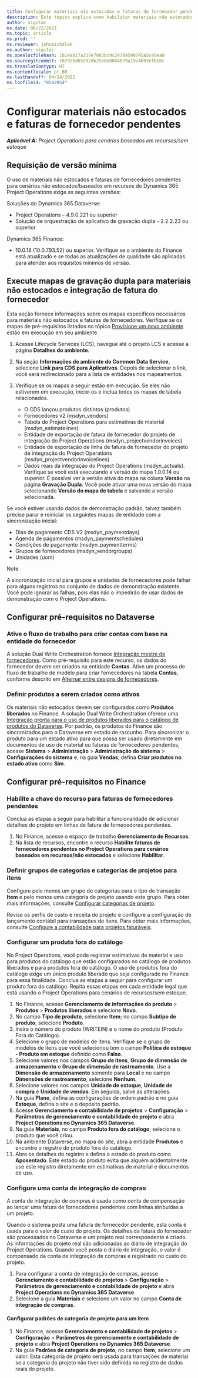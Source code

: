 ```yaml
---
title: Configurar materiais não estocados e faturas de fornecedor pendentes
description: Este tópico explica como habilitar materiais não estocados e faturas de fornecedor pendentes.
author: sigitac
ms.date: 06/22/2021
ms.topic: article
ms.prod: ''
ms.reviewer: johnmichalak
ms.author: sigitac
ms.openlocfilehash: 1b14ab17a317e7082bc9c24709590745a5c48ea8
ms.sourcegitcommit: c0792bd65d92db25e0e8864879a19c4b93efb10c
ms.translationtype: HT
ms.contentlocale: pt-BR
ms.lasthandoff: 04/14/2022
ms.locfileid: "8592954"
---
```

# <a name="configure-non-stocked-materials-and-pending-vendor-invoices"></a>Configurar materiais não estocados e faturas de fornecedor pendentes

_**Aplicável A:** Project Operations para cenários baseados em recursos/sem estoque_

## <a name="minimum-version-requirement"></a>Requisição de versão mínima

O uso de materiais não estocados e faturas de fornecedores pendentes para cenários não estocados/baseados em recursos do Dynamics 365 Project Operations exige as seguintes versões:

Soluções do Dynamics 365 Dataverse:

- Project Operations – 4.9.0.221 ou superior
- Solução de orquestração de aplicativo de gravação dupla - 2.2.2.23 ou superior

Dynamics 365 Finance:
- 10.0.18 (10.0.793.52) ou superior. Verifique se o ambiente do Finance está atualizado e se todas as atualizações de qualidade são aplicadas para atender aos requisitos mínimos de versão.

## <a name="run-dual-write-maps-for-non-stocked-materials-and-vendor-invoice-integration"></a>Execute mapas de gravação dupla para materiais não estocados e integração de fatura do fornecedor

Esta seção fornece informações sobre os mapas específicos necessários para materiais não estocados e faturas de fornecedores. Verifique se os mapas de pré-requisitos listados no tópico [Provisione um novo ambiente](../environment/resource-provision-new-environment.md#run-project-operations-dual-write-maps) estão em execução em seu ambiente.

1. Acesse Lifecycle Services (LCS), navegue até o projeto LCS e acesse a página **Detalhes do ambiente**.
2. Na seção **Informações de ambiente do Common Data Service**, selecione **Link para CDS para Aplicativos**. Depois de selecionar o link, você será redirecionado para a lista de entidades nos mapeamentos.
3. Verifique se os mapas a seguir estão em execução. Se eles não estiverem em execução, inicie-os e inclua todos os mapas de tabela relacionados.

    - O CDS lançou produtos distintos (produtos)
    - Fornecedores v2 (msdyn_vendors)
    - Tabela do Project Operations para estimativas de material (msdyn_estimatelines)
    - Entidade de exportação de fatura de fornecedor do projeto de integração do Project Operations (msdyn_projectvendorinvoices)
    - Entidade de exportação de linha de fatura de fornecedor do projeto de integração do Project Operations (msdyn_projectvendorinvoicelines)
    - Dados reais da integração do Project Operations (msdyn_actuals). Verifique se você está executando a versão do mapa 1.0.0.14 ou superior. É possível ver a versão ativa do mapa na coluna **Versão** na página **Gravação Dupla**. Você pode ativar uma nova versão do mapa selecionando **Versão do mapa de tabela** e salvando a versão selecionada.

Se você estiver usando dados de demonstração padrão, talvez também precise parar e reiniciar os seguintes mapas de entidade com a sincronização inicial:
  - Dias de pagamento CDS V2 (msdyn_paymentdays)
  - Agenda de pagamentos (msdyn_paymentschedules)
  - Condições de pagamento (msdyn_paymentterms)
  - Grupos de fornecedores (msdyn_vendorgroups)
  - Unidades (uom)

> [!NOTE]
> A sincronização inicial para grupos e unidades de fornecedores pode falhar para alguns registros no conjunto de dados de demonstração existente. Você pode ignorar as falhas, pois elas não o impedirão de usar dados de demonstração com o Project Operations.

## <a name="configure-prerequisites-in-dataverse"></a>Configurar pré-requisitos no Dataverse

### <a name="activate-workflow-to-create-accounts-based-on-vendor-entity"></a>Ative o fluxo de trabalho para criar contas com base na entidade do fornecedor

A solução Dual Write Orchestration fornece [Integração mestre de fornecedores](/dynamics365/fin-ops-core/dev-itpro/data-entities/dual-write/vendor-mapping). Como pré-requisito para este recurso, os dados do fornecedor devem ser criados na entidade **Contas**. Ative um processo de fluxo de trabalho de modelo para criar fornecedores na tabela **Contas**, conforme descrito em [Alternar entre designs de fornecedores](/dynamics365/fin-ops-core/dev-itpro/data-entities/dual-write/vendor-switch).

### <a name="set-products-to-be-created-as-active"></a>Definir produtos a serem criados como ativos

Os materiais não estocados devem ser configurados como **Produtos liberados** no Finance. A solução Dual Write Orchestration oferece uma [Integração pronta para o uso de produtos liberados para o catálogo de produtos do Dataverse](/dynamics365/fin-ops-core/dev-itpro/data-entities/dual-write/product-mapping). Por padrão, os produtos do Finance são sincronizados para o Dataverse em estado de rascunho. Para sincronizar o produto para um estado ativo para que possa ser usado diretamente em documentos de uso de material ou faturas de fornecedores pendentes, acesse **Sistema** > **Administração** > **Administração do sistema** > **Configurações do sistema** e, na guia **Vendas**, defina **Criar produtos no estado ativo** como **Sim**.

## <a name="configure-prerequisites-in-finance"></a>Configurar pré-requisitos no Finance

### <a name="enable-the-feature-key-for-pending-vendor-invoices"></a>Habilite a chave do recurso para faturas de fornecedores pendentes

Conclua as etapas a seguir para habilitar a funcionalidade de adicionar detalhes do projeto em linhas de fatura de fornecedores pendentes.

1. No Finance, acesse o espaço de trabalho **Gerenciamento de Recursos**.
2. Na lista de recursos, encontre o recurso **Habilite faturas de fornecedores pendentes no Project Operations para cenários baseados em recursos/não estocados** e selecione **Habilitar**.

### <a name="define-category-groups-and-project-categories-for-items"></a>Definir grupos de categorias e categorias de projetos para itens

Configure pelo menos um grupo de categorias para o tipo de transação **Item** e pelo menos uma categoria de projeto usando este grupo. Para obter mais informações, consulte [Configurar categorias de projeto](../project-accounting/configure-project-categories.md#category-groups).

Revise os perfis de custo e receita do projeto e configure a configuração de lançamento contábil para transações de itens. Para obter mais informações, consulte [Configure a contabilidade para projetos faturáveis](../project-accounting/configure-accounting-billable-projects.md).

### <a name="set-up-a-write-in-product"></a>Configurar um produto fora do catálogo

No Project Operations, você pode registrar estimativas de material e uso para produtos do catálogo que estão configurados no catálogo de produtos liberados e para produtos fora do catálogo. O uso de produtos fora do catálogo exige um único produto liberado que seja configurado no Finance para essa finalidade. Conclua as etapas a seguir para configurar um produto fora do catálogo. Repita essas etapas em cada entidade legal que está usando o Project Operations para cenários de recursos/sem estoque.

1. No Finance, acesse **Gerenciamento de informações do produto** > **Produtos** > **Produtos liberados** e selecione **Novo**.
2. No campo **Tipo de produto**, selecione **Item**; no campo **Subtipo de produto**, selecione **Produto**.
3. Insira o número do produto (WRITEIN) e o nome do produto (Produto Fora do Catálogo).
4. Selecione o grupo de modelos de itens. Verifique se o grupo de modelos de itens que você selecionou tem o campo **Política de estoque - Produto em estoque** definido como **Falso**.
5. Selecione valores nos campos **Grupo de itens**, **Grupo de dimensão de armazenamento** e **Grupo de dimensão de rastreamento**. Use a **Dimensão de armazenamento** somente para **Local** e no campo **Dimensões de rastreamento**, selecione **Nenhum**.
6. Selecione valores nos campos **Unidade de estoque**, **Unidade de compra** e **Unidade de vendas**. Em seguida, salve as alterações.
7. Na guia **Plano**, defina as configurações de ordem padrão e no guia **Estoque**, defina o site e o depósito padrão.
8. Acesse **Gerenciamento e contabilidade de projetos** > **Configuração** > **Parâmetros de gerenciamento e contabilidade de projeto** e abra **Project Operations no Dynamics 365 Dataverse**. 
9. Na guia **Materiais**, no campo **Produto fora do catálogo**, selecione o produto que você criou.
10. Na ambiente Dataverse, no mapa do site, abra a entidade **Produtos** e encontre o registro do produto fora do catálogo. 
11. Abra os detalhes do registro e defina o estado do produto como **Aposentado**. Este estado do produto evita que alguém acidentalmente use este registro diretamente em estimativas de material e documentos de uso.

### <a name="set-up-a-procurement-integration-account"></a>Configure uma conta de integração de compras

A conta de integração de compras é usada como conta de compensação ao lançar uma fatura de fornecedores pendentes com linhas atribuídas a um projeto.

Quando o sistema posta uma fatura de fornecedor pendente, esta conta é usada para o valor de custo do projeto. Os detalhes da fatura do fornecedor são processados no Dataverse e um projeto real correspondente é criado. As informações do projeto real são adicionadas ao diário de integração do Project Operations. Quando você posta o diário de integração, o valor é compensado da conta de integração de compras e registrado no custo do projeto.

1. Para configurar a conta de integração de compras, acesse **Gerenciamento e contabilidade de projetos** > **Configuração** > **Parâmetros de gerenciamento e contabilidade de projeto** e abra **Project Operations no Dynamics 365 Dataverse**. 
2. Selecione a guia **Materiais** e selecione um valor no campo **Conta de integração de compras**.

#### <a name="set-up-project-category-defaults-for-an-item"></a>Configurar padrões de categoria de projeto para um item

1. No Finance, acesse **Gerenciamento e contabilidade de projetos** > **Configuração** > **Parâmetros de gerenciamento e contabilidade de projeto** e abra **Project Operations no Dynamics 365 Dataverse**. 
2. Na guia **Padrões de categoria de projeto**, no campo **Item**, selecione um valor. Esta categoria de projeto será usada para transações de material se a categoria do projeto não tiver sido definida no registro de dados reais do projeto.
